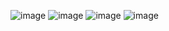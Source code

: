 ![image](https://github.com/nmi246/electronics/assets/42329930/58456edc-7b50-4b07-897f-2c1ed52c4ad6)
![image](https://github.com/nmi246/electronics/assets/42329930/59b02af0-e38c-40cc-b478-b06bf7f0d601)
![image](https://github.com/nmi246/electronics/assets/42329930/16783bee-1609-438d-b9d3-d5101a6a8a1e)
![image](https://github.com/nmi246/electronics/assets/42329930/ecc19c80-bc83-4e19-8411-4a83b9dee2f9)
